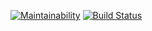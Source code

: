 [![Maintainability](https://api.codeclimate.com/v1/badges/399fb6e242b111db1e79/maintainability)](https://codeclimate.com/github/caviarman/project-lvl2-s349/maintainability)
[![Build Status](https://travis-ci.org/caviarman/project-lvl2-s349.svg?branch=master)](https://travis-ci.org/caviarman/project-lvl2-s349)
